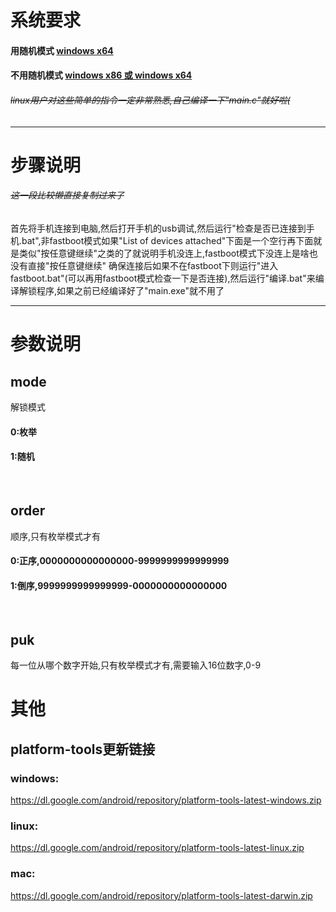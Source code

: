 # 系统要求

#### 用随机模式 <u>windows x64</u>

#### 不用随机模式 <u>windows x86 或 windows x64</u>

###### ~~linux用户对这些简单的指令一定非常熟悉,自己编译一下"main.c"就好啦(~~

***

# 步骤说明

###### ~~这一段比较懒直接复制过来了~~

首先将手机连接到电脑,然后打开手机的usb调试,然后运行"检查是否已连接到手机.bat",非fastboot模式如果"List of devices attached"下面是一个空行再下面就是类似"按任意键继续"之类的了就说明手机没连上,fastboot模式下没连上是啥也没有直接"按任意键继续"
确保连接后如果不在fastboot下则运行"进入fastboot.bat"(可以再用fastboot模式检查一下是否连接),然后运行"编译.bat"来编译解锁程序,如果之前已经编译好了"main.exe"就不用了

***

# 参数说明

## mode

解锁模式

#### 0:枚举

#### 1:随机

<br/>

## order

顺序,只有枚举模式才有

#### 0:正序,0000000000000000-9999999999999999

#### 1:倒序,9999999999999999-0000000000000000

<br/>

## puk

每一位从哪个数字开始,只有枚举模式才有,需要输入16位数字,0-9


# 其他
## platform-tools更新链接
### windows:
https://dl.google.com/android/repository/platform-tools-latest-windows.zip
### linux:
https://dl.google.com/android/repository/platform-tools-latest-linux.zip
### mac:
https://dl.google.com/android/repository/platform-tools-latest-darwin.zip
